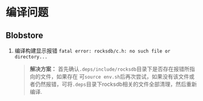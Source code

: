 # 编译问题

## Blobstore

1. 编译构建显示报错 `fatal error: rocksdb/c.h: no such file or directory...`
    > **解决方案：** 首先确认`.deps/include/rocksdb`目录下是否存在报错所指向的文件，如果存在 可`source env.sh`后再次尝试，如果没有该文件或者仍然报错，可将`.deps`目录下rocksdb相关的文件全部清理，然后重新编译.
   
